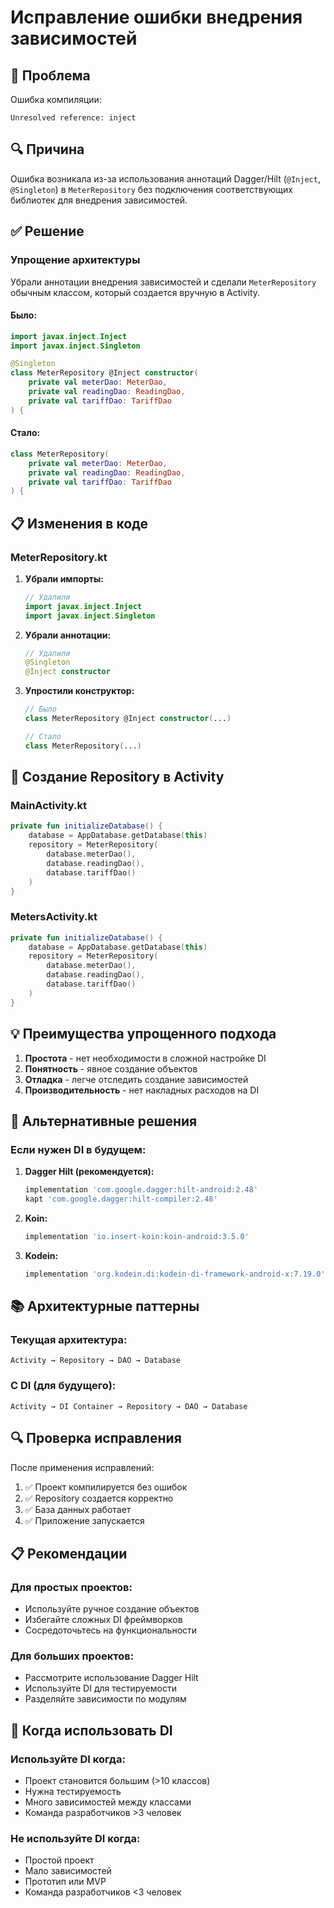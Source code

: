 # Исправление ошибки внедрения зависимостей

## 🚨 Проблема

Ошибка компиляции:
```
Unresolved reference: inject
```

## 🔍 Причина

Ошибка возникала из-за использования аннотаций Dagger/Hilt (`@Inject`, `@Singleton`) в `MeterRepository` без подключения соответствующих библиотек для внедрения зависимостей.

## ✅ Решение

### **Упрощение архитектуры**

Убрали аннотации внедрения зависимостей и сделали `MeterRepository` обычным классом, который создается вручную в Activity.

#### **Было:**
```kotlin
import javax.inject.Inject
import javax.inject.Singleton

@Singleton
class MeterRepository @Inject constructor(
    private val meterDao: MeterDao,
    private val readingDao: ReadingDao,
    private val tariffDao: TariffDao
) {
```

#### **Стало:**
```kotlin
class MeterRepository(
    private val meterDao: MeterDao,
    private val readingDao: ReadingDao,
    private val tariffDao: TariffDao
) {
```

## 📋 Изменения в коде

### **MeterRepository.kt**

1. **Убрали импорты:**
   ```kotlin
   // Удалили
   import javax.inject.Inject
   import javax.inject.Singleton
   ```

2. **Убрали аннотации:**
   ```kotlin
   // Удалили
   @Singleton
   @Inject constructor
   ```

3. **Упростили конструктор:**
   ```kotlin
   // Было
   class MeterRepository @Inject constructor(...)
   
   // Стало
   class MeterRepository(...)
   ```

## 🔧 Создание Repository в Activity

### **MainActivity.kt**
```kotlin
private fun initializeDatabase() {
    database = AppDatabase.getDatabase(this)
    repository = MeterRepository(
        database.meterDao(),
        database.readingDao(),
        database.tariffDao()
    )
}
```

### **MetersActivity.kt**
```kotlin
private fun initializeDatabase() {
    database = AppDatabase.getDatabase(this)
    repository = MeterRepository(
        database.meterDao(),
        database.readingDao(),
        database.tariffDao()
    )
}
```

## 💡 Преимущества упрощенного подхода

1. **Простота** - нет необходимости в сложной настройке DI
2. **Понятность** - явное создание объектов
3. **Отладка** - легче отследить создание зависимостей
4. **Производительность** - нет накладных расходов на DI

## 🚀 Альтернативные решения

### **Если нужен DI в будущем:**

1. **Dagger Hilt (рекомендуется):**
   ```gradle
   implementation 'com.google.dagger:hilt-android:2.48'
   kapt 'com.google.dagger:hilt-compiler:2.48'
   ```

2. **Koin:**
   ```gradle
   implementation 'io.insert-koin:koin-android:3.5.0'
   ```

3. **Kodein:**
   ```gradle
   implementation 'org.kodein.di:kodein-di-framework-android-x:7.19.0'
   ```

## 📚 Архитектурные паттерны

### **Текущая архитектура:**
```
Activity → Repository → DAO → Database
```

### **С DI (для будущего):**
```
Activity → DI Container → Repository → DAO → Database
```

## 🔍 Проверка исправления

После применения исправлений:

1. ✅ Проект компилируется без ошибок
2. ✅ Repository создается корректно
3. ✅ База данных работает
4. ✅ Приложение запускается

## 📋 Рекомендации

### **Для простых проектов:**
- Используйте ручное создание объектов
- Избегайте сложных DI фреймворков
- Сосредоточьтесь на функциональности

### **Для больших проектов:**
- Рассмотрите использование Dagger Hilt
- Используйте DI для тестируемости
- Разделяйте зависимости по модулям

## 🎯 Когда использовать DI

### **Используйте DI когда:**
- Проект становится большим (>10 классов)
- Нужна тестируемость
- Много зависимостей между классами
- Команда разработчиков >3 человек

### **Не используйте DI когда:**
- Простой проект
- Мало зависимостей
- Прототип или MVP
- Команда разработчиков <3 человек